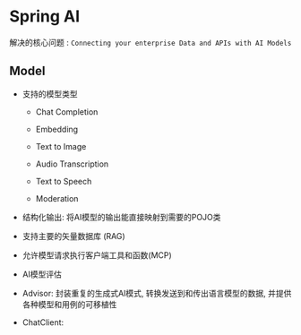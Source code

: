 # Spring AI

解决的核心问题 : `Connecting your enterprise Data and APIs with AI Models`

## Model

- 支持的模型类型

  - Chat Completion

  - Embedding

  - Text to Image

  - Audio Transcription

  - Text to Speech 

  - Moderation

- 结构化输出: 将AI模型的输出能直接映射到需要的POJO类
- 支持主要的矢量数据库 (RAG)
- 允许模型请求执行客户端工具和函数(MCP)
- AI模型评估
- Advisor: 封装重复的生成式AI模式, 转换发送到和传出语言模型的数据, 并提供各种模型和用例的可移植性
- ChatClient: